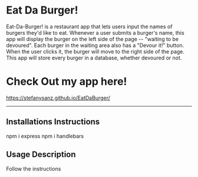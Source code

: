   # Eat Da Burger!
  
  Eat-Da-Burger! is a restaurant app that lets users input the names of burgers they'd like to eat. Whenever a user submits a burger's name, this app will display the burger on the left side of the page -- "waiting to be devoured".
  Each burger in the waiting area also has a "Devour it!" button. 
  When the user clicks it, the burger will move to the right side of the page.
  This app will store every burger in a database, whether devoured or not.
  
  # Check Out my app here!
  https://stefanysanz.github.io/EatDaBurger/

  ***
 
  ## Installations Instructions
  npm i express
  npm i handlebars
  
  ## Usage Description
  Follow the instructions